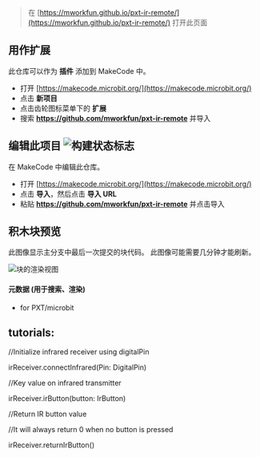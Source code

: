 
> 在 [https://mworkfun.github.io/pxt-ir-remote/](https://mworkfun.github.io/pxt-ir-remote/) 打开此页面

## 用作扩展

此仓库可以作为 **插件** 添加到 MakeCode 中。

* 打开 [https://makecode.microbit.org/](https://makecode.microbit.org/)
* 点击 **新项目**
* 点击齿轮图标菜单下的 **扩展**
* 搜索 **https://github.com/mworkfun/pxt-ir-remote** 并导入

## 编辑此项目 ![构建状态标志](https://github.com/mworkfun/pxt-ir-remote/workflows/MakeCode/badge.svg)

在 MakeCode 中编辑此仓库。

* 打开 [https://makecode.microbit.org/](https://makecode.microbit.org/)
* 点击 **导入**，然后点击 **导入 URL**
* 粘贴 **https://github.com/mworkfun/pxt-ir-remote** 并点击导入

## 积木块预览

此图像显示主分支中最后一次提交的块代码。
此图像可能需要几分钟才能刷新。

![块的渲染视图](https://github.com/mworkfun/pxt-ir-remote/raw/master/.github/makecode/blocks.png)

#### 元数据 (用于搜索、渲染)

* for PXT/microbit
<script src="https://makecode.com/gh-pages-embed.js"></script><script>makeCodeRender("{{ site.makecode.home_url }}", "{{ site.github.owner_name }}/{{ site.github.repository_name }}");</script>


## tutorials:

//Initialize infrared receiver using digitalPin

irReceiver.connectInfrared(Pin: DigitalPin)

//Key value on infrared transmitter

irReceiver.irButton(button: IrButton)

//Return IR button value

//It will always return 0 when no button is pressed

irReceiver.returnIrButton()